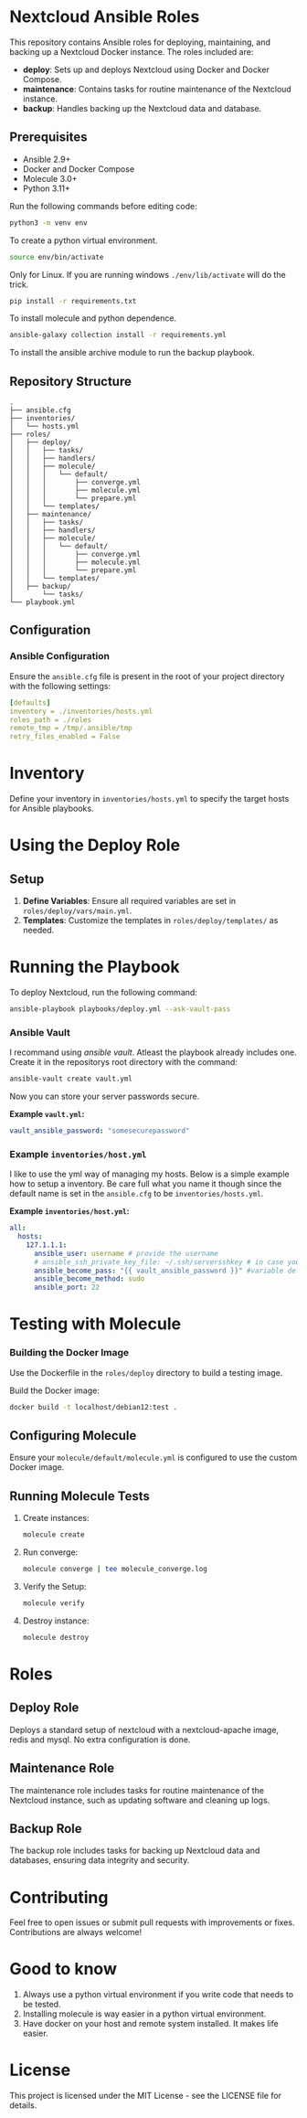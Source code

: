 # Nextcloud Ansible Roles

This repository contains Ansible roles for deploying, maintaining, and backing up a Nextcloud Docker instance. The roles included are:

- **deploy**: Sets up and deploys Nextcloud using Docker and Docker Compose.
- **maintenance**: Contains tasks for routine maintenance of the Nextcloud instance.
- **backup**: Handles backing up the Nextcloud data and database.

## Prerequisites
- Ansible 2.9+
- Docker and Docker Compose
- Molecule 3.0+
- Python 3.11+

Run the following commands before editing code:
```bash
python3 -m venv env
```
To create a python virtual environment.
```bash
source env/bin/activate
```
Only for Linux. If you are running windows `./env/lib/activate` will do the trick.
```bash
pip install -r requirements.txt
```
To install molecule and python dependence. 
```bash
ansible-galaxy collection install -r requirements.yml
```
To install the ansible archive module to run the backup playbook.

## Repository Structure

```
.
├── ansible.cfg
├── inventories/
│   └── hosts.yml
├── roles/
│   ├── deploy/
│   │   ├── tasks/
│   │   ├── handlers/
│   │   ├── molecule/
│   │   │   └── default/
│   │   │       ├── converge.yml
│   │   │       ├── molecule.yml
│   │   │       └── prepare.yml
│   │   └── templates/
│   ├── maintenance/
│   │   ├── tasks/
│   │   ├── handlers/
│   │   ├── molecule/
│   │   │   └── default/
│   │   │       ├── converge.yml
│   │   │       ├── molecule.yml
│   │   │       └── prepare.yml
│   │   └── templates/
│   ├── backup/
│       └── tasks/
└── playbook.yml

```

## Configuration

### Ansible Configuration

Ensure the `ansible.cfg` file is present in the root of your project directory with the following settings:
```yml
[defaults]
inventory = ./inventories/hosts.yml
roles_path = ./roles
remote_tmp = /tmp/.ansible/tmp
retry_files_enabled = False
```

# Inventory
Define your inventory in `inventories/hosts.yml` to specify the target hosts for Ansible playbooks.

# Using the Deploy Role
## Setup
1. **Define Variables**: Ensure all required variables are set in `roles/deploy/vars/main.yml`.
2. **Templates**: Customize the templates in `roles/deploy/templates/` as needed.

# Running the Playbook

To deploy Nextcloud, run the following command:
```bash
ansible-playbook playbooks/deploy.yml --ask-vault-pass
```

### Ansible Vault

I recommand using *ansible vault*. Atleast the playbook already includes one. Create it in the repositorys root directory with the command:
```bash
ansible-vault create vault.yml
```
Now you can store your server passwords secure.

**Example `vault.yml`:**
```yml
vault_ansible_password: "somesecurepassword"
```

### Example `inventories/host.yml`
I like to use the yml way of managing my hosts. Below is a simple example how to setup a inventory. Be care full what you name it though since the default name is set in the `ansible.cfg` to be `inventories/hosts.yml`. 

**Example `inventories/host.yml`:** 
```yml
all:
  hosts:
    127.1.1.1:
      ansible_user: username # provide the username
      # ansible_ssh_private_key_file: ~/.ssh/serversshkey # in case you use ssh key (you should)
      ansible_become_pass: "{{ vault_ansible_password }}" #variable defiened in vault.yml that points to the password of the user
      ansible_become_method: sudo
      ansible_port: 22
```

# Testing with Molecule
### Building the Docker Image
Use the Dockerfile in the `roles/deploy` directory to build a testing image.

Build the Docker image:
```bash
docker build -t localhost/debian12:test .
```

## Configuring Molecule
Ensure your `molecule/default/molecule.yml` is configured to use the custom Docker image.

## Running Molecule Tests
1. Create instances:
    ```bash
    molecule create
    ```
2. Run converge:
    ```bash
    molecule converge | tee molecule_converge.log
    ```
3. Verify the Setup:
    ```bash
    molecule verify
    ```
4. Destroy instance:
    ```bash
    molecule destroy
    ```

# Roles
## Deploy Role
Deploys a standard setup of nextcloud with a nextcloud-apache image, redis and mysql. No extra configuration is done.

## Maintenance Role
The maintenance role includes tasks for routine maintenance of the Nextcloud instance, such as updating software and cleaning up logs.

## Backup Role
The backup role includes tasks for backing up Nextcloud data and databases, ensuring data integrity and security.

# Contributing
Feel free to open issues or submit pull requests with improvements or fixes. Contributions are always welcome!

# Good to know

1. Always use a python virtual environment if you write code that needs to be tested.
2. Installing molecule is way easier in a python virtual environment.
3. Have docker on your host and remote system installed. It makes life easier.

# License
This project is licensed under the MIT License - see the LICENSE file for details.
